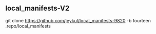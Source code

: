 ## local_manifests-V2

git clone https://github.com/jeykul/local_manifests-9820 -b fourteen .repo/local_manifests
